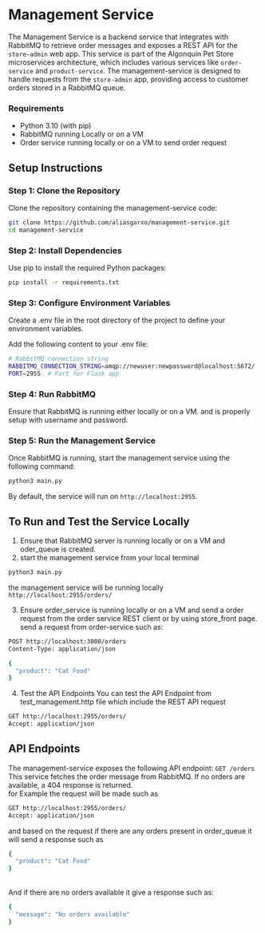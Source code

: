 # Management Service
The Management Service is a backend service that integrates with RabbitMQ to retrieve order messages and exposes a REST API for the ```store-admin``` web app. This service is part of the Algonquin Pet Store microservices architecture, which includes various services like ```order-service``` and ```product-service```. The management-service is designed to handle requests from the ```store-admin``` app, providing access to customer orders stored in a RabbitMQ queue.

### Requirements
- Python 3.10 (with pip)
- RabbitMQ running Locally or on a VM
- Order service running locally or on a VM to send order request

## Setup Instructions

### Step 1: Clone the Repository
Clone the repository containing the management-service code:
```bash
git clone https://github.com/aliasgarxo/management-service.git
cd management-service
```

### Step 2: Install Dependencies
Use pip to install the required Python packages:
```bash
pip install -r requirements.txt
```

### Step 3: Configure Environment Variables

Create a .env file in the root directory of the project to define your environment variables.

Add the following content to your .env file:
```bash
# RabbitMQ connection string
RABBITMQ_CONNECTION_STRING=amqp://newuser:newpassword@localhost:5672/
PORT=2955  # Port for Flask app
```

### Step 4: Run RabbitMQ
Ensure that RabbitMQ is running either locally or on a VM. and is properly setup with username and password.

### Step 5: Run the Management Service
Once RabbitMQ is running, start the management service using the following command:
```bash
python3 main.py
```
By default, the service will run on ```http://localhost:2955```.

## To Run and Test the Service Locally

1. Ensure that RabbitMQ server is running locally or on a VM and oder_queue is created.
2. start the management service from your local terminal 
```bash
python3 main.py
```
the management service will be running locally ```http://localhost:2955/orders/```

3. Ensure order_service is running locally or on a VM and send a order request from the order service REST client or by using store_front page.
send a request from order-service such as:

```bash
POST http://localhost:3000/orders
Content-Type: application/json

{
  "product": "Cat Food"
}
```
4. Test the API Endpoints
You can test the API Endpoint from test_management.http file which include the REST API request 
```bash 
GET http://localhost:2955/orders/
Accept: application/json
```

## API Endpoints

The management-service exposes the following API endpoint:
```GET /orders```
<br>
This service fetches the order message from RabbitMQ. If no orders are available, a 404 response is returned.
<br>
for Example the request will be made such as 
```bash 
GET http://localhost:2955/orders/
Accept: application/json
```
and based on the request if there are any orders present in order_queue it will send a response such as 
```bash
{
  "product": "Cat Food"
}
```
<br>
And if there are no orders available it give a response such as:

```bash
{
  "message": "No orders available"
}
```
